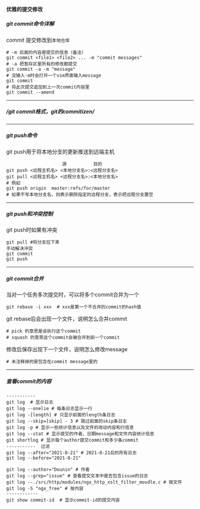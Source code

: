 #### 优雅的提交修改

##### git commit命令详解

commit 提交修改到`本地仓库`

```shell
# -m 后面的内容是提交的信息（备注）
git commit <file1> <file2> ... -m "commit messages"
# -a 把暂存区里所有的修改都提交
git commit -a -m "message"
# 没输入-m时会打开一个vim界面输入message
git commit
# 将此次提交追加到上一次commit内容里
git commit --amend
```

---

##### /*git commit格式，git的commitizen*/

---

##### git push命令

git push用于将本地分支的更新推送到远端主机

```shell
                     源          目的
git push <远程主机名> <本地分支名>:<远程分支名>
git pull <远程主机名> <远程分支名>:<本地分支名>
# 例如
git push origin  master:refs/for/master
# 如果不写本地分支名，则表示删除指定的远程分支，表示把远程分支置空
```

---

##### git push和冲突控制

git push时如果有冲突

```shell
git pull #将分支拉下来
手动解决冲突
git commit
git push
```

---

##### git commit合并

当对一个任务多次提交时，可以将多个commit合并为一个

```shell
git rebase -i xxx  # xxx是第一个不合并的commit的hash值
```

git rebase后会出现一个文件，说明怎么合并commit

```shell
# pick 的意思是会执行这个commit
# squash 的意思这个commit会被合并到前一个commit
```

修改后保存出现下一个文件，说明怎么修改message

```shell
# 未注释掉的是包含在commit message里的
```

---

##### 查看commit的内容

```shell
-----------
git log  # 显示日志
git log --onelie # 每条日志显示一行
git log -[length] # 只显示前面的length条日志
git log --skip=[skip] - 3 # 跳过前面的skip条日志
git log -p # 显示一些统计信息以及文件的改动内容和行信息
git log --stat # 显示提交的作者、日期message和文件内容统计信息
git shortlog # 显示每个author提交commit和多少条commit
-----------  过滤
git log --after="2021-8-21" # 2021-8-21后的所有日志
git log --before="2021-8-21"

git log --author="Dounin" # 作者
git log --grep="issue" # 查看提交文本中是否包含issue的日志
git log --./src/http/modules/ngx_http_xslt_filter_moudle.c # 按文件
git log -S "ngx_free" # 按内容
------------
git show commit-id  # 显示commit-id的提交内容

```





